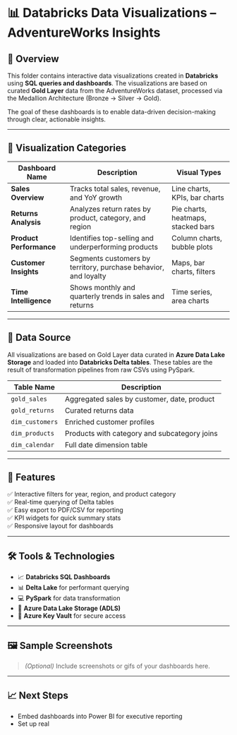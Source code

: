 # 📊 Databricks Data Visualizations – AdventureWorks Insights

## 🧾 Overview

This folder contains interactive data visualizations created in **Databricks** using **SQL queries and dashboards**. The visualizations are based on curated **Gold Layer** data from the AdventureWorks dataset, processed via the Medallion Architecture (Bronze → Silver → Gold).

The goal of these dashboards is to enable data-driven decision-making through clear, actionable insights.

---

## 📁 Visualization Categories

| Dashboard Name           | Description                                                      | Visual Types                       |
|--------------------------|------------------------------------------------------------------|------------------------------------|
| **Sales Overview**       | Tracks total sales, revenue, and YoY growth                     | Line charts, KPIs, bar charts      |
| **Returns Analysis**     | Analyzes return rates by product, category, and region           | Pie charts, heatmaps, stacked bars |
| **Product Performance**  | Identifies top-selling and underperforming products              | Column charts, bubble plots        |
| **Customer Insights**    | Segments customers by territory, purchase behavior, and loyalty  | Maps, bar charts, filters          |
| **Time Intelligence**    | Shows monthly and quarterly trends in sales and returns          | Time series, area charts           |

---

## 🔄 Data Source

All visualizations are based on Gold Layer data curated in **Azure Data Lake Storage** and loaded into **Databricks Delta tables**. These tables are the result of transformation pipelines from raw CSVs using PySpark.

| Table Name             | Description                                      |
|------------------------|--------------------------------------------------|
| `gold_sales`           | Aggregated sales by customer, date, product      |
| `gold_returns`         | Curated returns data                             |
| `dim_customers`        | Enriched customer profiles                       |
| `dim_products`         | Products with category and subcategory joins     |
| `dim_calendar`         | Full date dimension table                        |

---

## 📌 Features

✅ Interactive filters for year, region, and product category  
✅ Real-time querying of Delta tables  
✅ Easy export to PDF/CSV for reporting  
✅ KPI widgets for quick summary stats  
✅ Responsive layout for dashboards  

---

## 🛠️ Tools & Technologies

- 📈 **Databricks SQL Dashboards**  
- 📊 **Delta Lake** for performant querying  
- 💻 **PySpark** for data transformation  
- 🔗 **Azure Data Lake Storage (ADLS)**  
- 🔐 **Azure Key Vault** for secure access  

---

## 🖼️ Sample Screenshots

> *(Optional)* Include screenshots or gifs of your dashboards here.  

---

## 📈 Next Steps

- Embed dashboards into Power BI for executive reporting  
- Set up real
